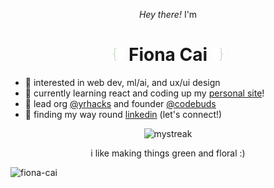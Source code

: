 <p align="center"><em>Hey there!</em> I'm</p>

<h1 align="center">
  <img src="IMG_8044-removebg-preview.png" width="21"/>
  Fiona Cai
  <img src="IMG_8045-removebg-preview.png" width="21"/>
</h1>

- 🌱 interested in web dev, ml/ai, and ux/ui design
- 🌱 currently learning react and coding up my [personal site](https://fiona-cai.vercel.app/)!
- 🌱 lead org [@yrhacks](https://github.com/yrhacks) and founder [@codebuds](https://github.com/codebuds)
- 🌱 finding my way round [linkedin](https://www.linkedin.com/in/fiona--cai/) (let's connect!)

<p align="center">
<img src="https://streak-stats.demolab.com?user=fiona-cai&theme=ocean-gradient&hide_border=true&background=45%2C56744E%2C222D1F" alt="mystreak"/>
</p>

<p align="center">i like making things green and floral :)</p>

<img src="https://komarev.com/ghpvc/?username=fiona-cai&label=Profile%20views&color=56744E&style=flat" alt="fiona-cai" /> 

